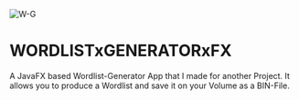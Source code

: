 ![W-G](https://user-images.githubusercontent.com/83019866/119242941-a25b1780-bb62-11eb-9ead-d6abbc69c6a5.png)

# WORDLISTxGENERATORxFX

A JavaFX based Wordlist-Generator App that I made for another Project. It allows you to produce a Wordlist and save it on your Volume as a BIN-File.

